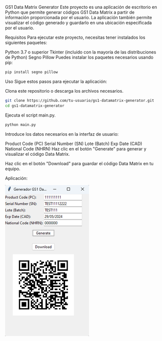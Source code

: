 GS1 Data Matrix Generator
Este proyecto es una aplicación de escritorio en Python que permite generar códigos GS1 Data Matrix a partir 
de información proporcionada por el usuario. La aplicación también permite visualizar el código 
generado y guardarlo en una ubicación especificada por el usuario.

Requisitos
Para ejecutar este proyecto, necesitas tener instalados los siguientes paquetes:

Python 3.7 o superior
Tkinter (incluido con la mayoría de las distribuciones de Python)
Segno
Pillow
Puedes instalar los paquetes necesarios usando pip:

```sh
pip install segno pillow
```
Uso
Sigue estos pasos para ejecutar la aplicación:

Clona este repositorio o descarga los archivos necesarios.

```sh
git clone https://github.com/tu-usuario/gs1-datamatrix-generator.git
cd gs1-datamatrix-generator
```
Ejecuta el script main.py.

```sh
python main.py
```
Introduce los datos necesarios en la interfaz de usuario:

Product Code (PC)
Serial Number (SN)
Lote (Batch)
Exp Date (CAD)
National Code (NHRN)
Haz clic en el botón "Generate" para generar y visualizar el código Data Matrix.

Haz clic en el botón "Download" para guardar el código Data Matrix en tu equipo.

Aplicación:


![Gui](/generador_datamatrix.png)



